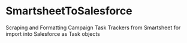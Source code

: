 # SmartsheetToSalesforce
Scraping and Formatting Campaign Task Trackers from Smartsheet for import into Salesforce as Task objects
